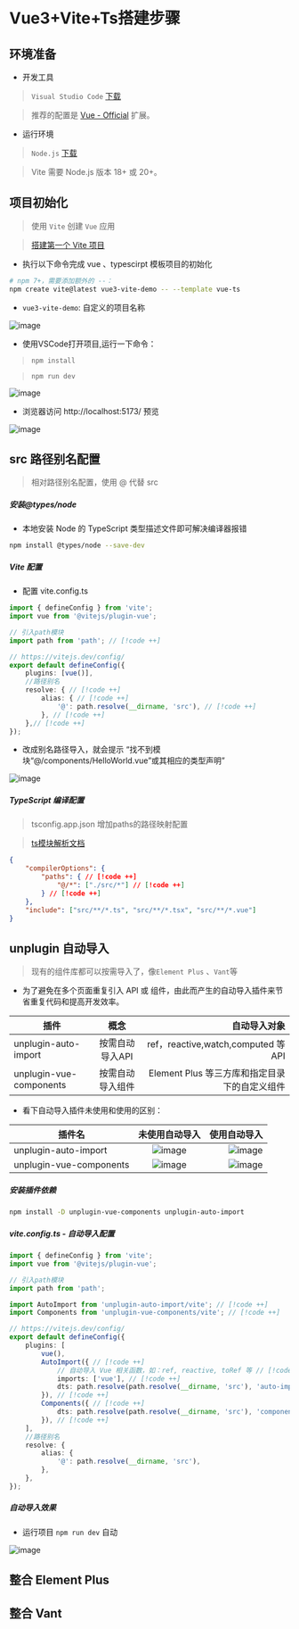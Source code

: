 # Vue3+Vite+Ts搭建步骤


## 环境准备

- 开发工具

> `Visual Studio Code` [下载](https://code.visualstudio.com/Download)

> 推荐的配置是  [Vue - Official](https://marketplace.visualstudio.com/items?itemName=Vue.volar) 扩展。

- 运行环境

> `Node.js` [下载](https://nodejs.org/zh-cn)

> Vite 需要 Node.js 版本 18+ 或 20+。


## 项目初始化

> 使用 `Vite` 创建 `Vue` 应用

> [搭建第一个 Vite 项目](https://cn.vitejs.dev/guide/#scaffolding-your-first-vite-project)

- 执行以下命令完成 vue 、typescirpt 模板项目的初始化

```sh
# npm 7+，需要添加额外的 --：
npm create vite@latest vue3-vite-demo -- --template vue-ts
```
- `vue3-vite-demo`: 自定义的项目名称

![image](https://github.com/squid-Xu/picx-images-hosting/raw/master/20240915/image.7p3k4wbh1k.webp)

- 使用VSCode打开项目,运行一下命令：

> `npm install`

> `npm run dev`

![image](https://github.com/squid-Xu/picx-images-hosting/raw/master/20240915/image.9kg4xiw82h.webp)

- 浏览器访问 http://localhost:5173/ 预览

![image](https://github.com/squid-Xu/picx-images-hosting/raw/master/20240915/image.361j1xfylk.webp)


## src 路径别名配置

> 相对路径别名配置，使用 @ 代替 src

##### 安装@types/node

- 本地安装 Node 的 TypeScript 类型描述文件即可解决编译器报错

```sh
npm install @types/node --save-dev
```

##### Vite 配置

- 配置 vite.config.ts


```ts
import { defineConfig } from 'vite';
import vue from '@vitejs/plugin-vue';

// 引入path模块 
import path from 'path'; // [!code ++]

// https://vitejs.dev/config/
export default defineConfig({
	plugins: [vue()],
	//路径别名
	resolve: { // [!code ++]
		alias: { // [!code ++]
			'@': path.resolve(__dirname, 'src'), // [!code ++]
		}, // [!code ++]
	},// [!code ++]
});
```

- 改成别名路径导入，就会提示 “找不到模块“@/components/HelloWorld.vue”或其相应的类型声明”

![image](https://github.com/squid-Xu/picx-images-hosting/raw/master/20240915/image.4jo25zntcx.webp)

##### TypeScript 编译配置

> tsconfig.app.json 增加paths的路径映射配置

> [ts模块解析文档](https://www.tslang.cn/docs/handbook/module-resolution.html)


```json
{
	"compilerOptions": {
		"paths": { // [!code ++]
			"@/*": ["./src/*"] // [!code ++]
		} // [!code ++]
	},
	"include": ["src/**/*.ts", "src/**/*.tsx", "src/**/*.vue"]
}
```

## unplugin 自动导入

> 现有的组件库都可以按需导入了，像`Element Plus` 、`Vant`等

- 为了避免在多个页面重复引入 API 或 组件，由此而产生的自动导入插件来节省重复代码和提高开发效率。

| 插件        |      概念      |  自动导入对象 |
| ------------- | :-----------: | ----: |
| unplugin-auto-import | 按需自动导入API | ref，reactive,watch,computed 等API |
| unplugin-vue-components | 按需自动导入组件 | Element Plus 等三方库和指定目录下的自定义组件 |

- 看下自动导入插件未使用和使用的区别：


| 插件名        |      	未使用自动导入      |  使用自动导入 |
| ------------- | :-----------: | ----: |
| unplugin-auto-import      | ![image](https://github.com/squid-Xu/picx-images-hosting/raw/master/image.8ojnip7fho.webp) | ![image](https://github.com/squid-Xu/picx-images-hosting/raw/master/image.esgujl8wo.webp) |
| unplugin-vue-components    |   ![image](https://github.com/squid-Xu/picx-images-hosting/raw/master/image.4qra20z83y.webp)    |   ![image](https://github.com/squid-Xu/picx-images-hosting/raw/master/image.2vep9gsk80.webp) |

##### 安装插件依赖

```sh
npm install -D unplugin-vue-components unplugin-auto-import
```

##### vite.config.ts - 自动导入配置

```ts
import { defineConfig } from 'vite';
import vue from '@vitejs/plugin-vue';

// 引入path模块
import path from 'path';

import AutoImport from 'unplugin-auto-import/vite'; // [!code ++]
import Components from 'unplugin-vue-components/vite'; // [!code ++]

// https://vitejs.dev/config/
export default defineConfig({
	plugins: [
		vue(),
		AutoImport({ // [!code ++]
			// 自动导入 Vue 相关函数，如：ref, reactive, toRef 等 // [!code ++]
			imports: ['vue'], // [!code ++]
			dts: path.resolve(path.resolve(__dirname, 'src'), 'auto-imports.d.ts'), // 指定自动导入函数TS类型声明文件路径 // [!code ++]
		}), // [!code ++]
		Components({ // [!code ++]
			dts: path.resolve(path.resolve(__dirname, 'src'), 'components.d.ts'), // 指定自动导入组件TS类型声明文件路径 // [!code ++]
		}), // [!code ++]
	],
	//路径别名
	resolve: {
		alias: {
			'@': path.resolve(__dirname, 'src'),
		},
	},
});
```

##### 自动导入效果

- 运行项目 `npm run dev` 自动

![image](https://github.com/squid-Xu/picx-images-hosting/raw/master/image.9rjctnu5wv.webp)


## 整合 Element Plus
## 整合 Vant